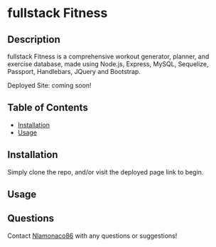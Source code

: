 # fullstack Fitness

## Description

fullstack Fitness is a comprehensive workout generator, planner, and exercise database, made using Node.js, Express, MySQL, Sequelize, Passport, Handlebars, JQuery and Bootstrap. 

Deployed Site: coming soon!

## Table of Contents

* [Installation](#installation)
* [Usage](#usage)

## Installation

Simply clone the repo, and/or visit the deployed page link to begin.

## Usage

## Questions

Contact [Nlamonaco86](mailto:nlamonaco86@gmail.com) with any questions or suggestions!
